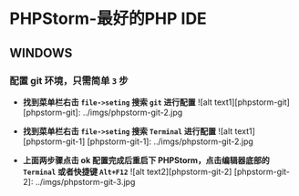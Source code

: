 # PHPStorm-最好的PHP IDE

## WINDOWS

### 配置 git 环境，只需简单 `3` 步
* **找到菜单栏右击 `file->seting` 搜索 `git` 进行配置**
![alt text1][phpstorm-git]
[phpstorm-git]: ../imgs/phpstorm-git-2.jpg

* **找到菜单栏右击 `file->seting` 搜索 `Terminal` 进行配置**
![alt text1][phpstorm-git-1]
[phpstorm-git-1]: ../imgs/phpstorm-git-2.jpg

* **上面两步骤点击 ok 配置完成后重启下 PHPStorm，点击编辑器底部的 `Terminal` 或者快捷键 `Alt+F12`**
![alt text2][phpstorm-git-2]
[phpstorm-git-2]: ../imgs/phpstorm-git-3.jpg